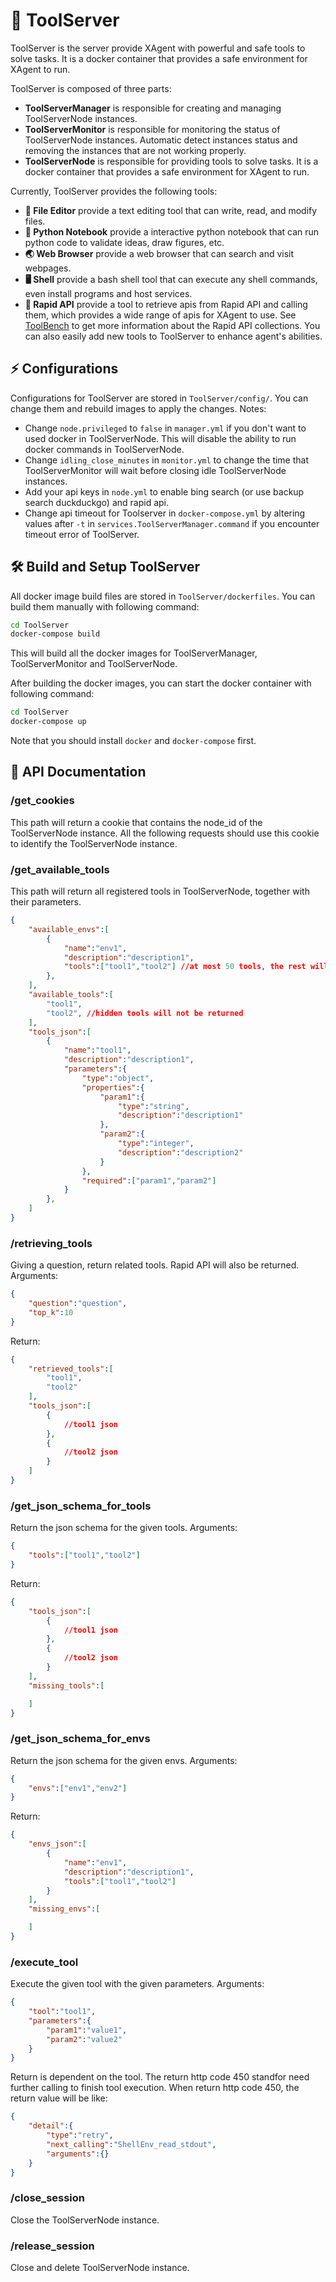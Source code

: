# 🧰 ToolServer

ToolServer is the server provide XAgent with powerful and safe tools to solve tasks. It is a docker container that provides a safe environment for XAgent to run.

ToolServer is composed of three parts:
- **ToolServerManager** is responsible for creating and managing ToolServerNode instances.
- **ToolServerMonitor** is responsible for monitoring the status of ToolServerNode instances. Automatic detect instances status and removing the instances that are not working properly.
- **ToolServerNode** is responsible for providing tools to solve tasks. It is a docker container that provides a safe environment for XAgent to run.

Currently, ToolServer provides the following tools:
- **📝 File Editor** provide a text editing tool that can write, read, and modify files.
- **📘 Python Notebook** provide a interactive python notebook that can run python code to validate ideas, draw figures, etc.
- **🌏 Web Browser** provide a web browser that can search and visit webpages.
- **🖥️ Shell** provide a bash shell tool that can execute any shell commands, even install programs and host services.
- **🧩 Rapid API** provide a tool to retrieve apis from Rapid API and calling them, which provides a wide range of apis for XAgent to use. See [ToolBench](https://github.com/OpenBMB/ToolBench) to get more information about the Rapid API collections.
You can also easily add new tools to ToolServer to enhance agent's abilities.

## ⚡️ Configurations
Configurations for ToolServer are stored in `ToolServer/config/`. You can change them and rebuild images to apply the changes.
Notes:
- Change `node.privileged` to `false` in `manager.yml` if you don't want to used docker in ToolServerNode. This will disable the ability to run docker commands in ToolServerNode.
- Change `idling_close_minutes` in `monitor.yml` to change the time that ToolServerMonitor will wait before closing idle ToolServerNode instances.
- Add your api keys in `node.yml` to enable bing search (or use backup search duckduckgo) and rapid api.
- Change api timeout for Toolserver in `docker-compose.yml` by altering values after `-t` in `services.ToolServerManager.command` if you encounter timeout error of ToolServer.

## 🛠️ Build and Setup ToolServer
All docker image build files are stored in `ToolServer/dockerfiles`.
You can build them manually with following command:
```bash
cd ToolServer
docker-compose build
```
This will build all the docker images for ToolServerManager, ToolServerMonitor and ToolServerNode.

After building the docker images, you can start the docker container with following command:
```bash
cd ToolServer
docker-compose up
```
Note that you should install `docker` and `docker-compose` first.

## 🧩 API Documentation
### /get_cookies
This path will return a cookie that contains the node_id of the ToolServerNode instance.
All the following requests should use this cookie to identify the ToolServerNode instance.

### /get_available_tools
This path will return all registered tools in ToolServerNode, together with their parameters.
```JSON
{
    "available_envs":[
        {
            "name":"env1",
            "description":"description1",
            "tools":["tool1","tool2"] //at most 50 tools, the rest will not be returned
        },
    ],
    "available_tools":[
        "tool1",
        "tool2", //hidden tools will not be returned
    ],
    "tools_json":[
        {
            "name":"tool1",
            "description":"description1",
            "parameters":{
                "type":"object",
                "properties":{
                    "param1":{
                        "type":"string",
                        "description":"description1"
                    },
                    "param2":{
                        "type":"integer",
                        "description":"description2"
                    }
                },
                "required":["param1","param2"]
            }
        },
    ]
}
```

### /retrieving_tools
Giving a question, return related tools. Rapid API will also be returned.
Arguments:
```JSON
{
    "question":"question",
    "top_k":10
}
```
Return:
```JSON
{
    "retrieved_tools":[
        "tool1",
        "tool2"
    ],
    "tools_json":[
        {
            //tool1 json
        },
        {
            //tool2 json
        }
    ]
}
```

### /get_json_schema_for_tools
Return the json schema for the given tools.
Arguments:
```JSON
{
    "tools":["tool1","tool2"]
}
```
Return:
```JSON
{
    "tools_json":[
        {
            //tool1 json
        },
        {
            //tool2 json
        }
    ],
    "missing_tools":[

    ]
}
```

### /get_json_schema_for_envs
Return the json schema for the given envs.
Arguments:
```JSON
{
    "envs":["env1","env2"]
}
```
Return:
```JSON
{
    "envs_json":[
        {
            "name":"env1",
            "description":"description1",
            "tools":["tool1","tool2"]
        }
    ],
    "missing_envs":[

    ]
}
```

### /execute_tool
Execute the given tool with the given parameters.
Arguments:
```JSON
{
    "tool":"tool1",
    "parameters":{
        "param1":"value1",
        "param2":"value2"
    }
}
```
Return is dependent on the tool.
The return http code 450 standfor need further calling to finish tool execution.
When return http code 450, the return value will be like:
```JSON
{
    "detail":{
        "type":"retry",
        "next_calling":"ShellEnv_read_stdout",
        "arguments":{}
    }
}
```

### /close_session
Close the ToolServerNode instance.

### /release_session
Close and delete ToolServerNode instance.